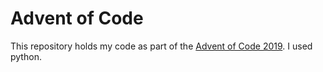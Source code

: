 # Advent of Code

This repository holds my code as part of the [Advent of Code 2019](https://adventofcode.com/). I used python.